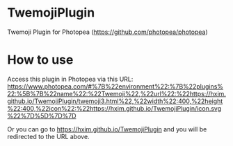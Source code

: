 # TwemojiPlugin
Twemoji Plugin for Photopea (https://github.com/photopea/photopea)
# How to use
Access this plugin in Photopea via this URL:
https://www.photopea.com/#%7B%22environment%22:%7B%22plugins%22:%5B%7B%22name%22:%22Twemoji%22,%22url%22:%22https://hxim.github.io/TwemojiPlugin/twemoji3.html%22,%22width%22:400,%22height%22:400,%22icon%22:%22https://hxim.github.io/TwemojiPlugin/icon.svg%22%7D%5D%7D%7D

Or you can go to https://hxim.github.io/TwemojiPlugin and you will be redirected to the URL above.
